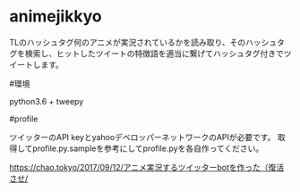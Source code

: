 # animejikkyo

TLのハッシュタグ何のアニメが実況されているかを読み取り、そのハッシュタグを検索し、ヒットしたツイートの特徴語を適当に繋げてハッシュタグ付きでツイートします。

#環境

python3.6 + tweepy

#profile

ツイッターのAPI keyとyahooデベロッパーネットワークのAPIが必要です。
取得してprofile.py.sampleを参考にしてprofile.pyを各自作ってください。

https://chao.tokyo/2017/09/12/アニメ実況するツイッターbotを作った（復活させ/
